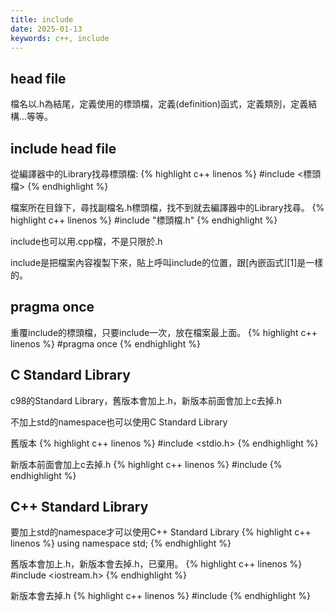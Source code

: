 ```yaml
---
title: include
date: 2025-01-13
keywords: c++, include
---
```

## head file
檔名以.h為結尾，定義使用的標頭檔，定義(definition)函式，定義類別，定義結構...等等。

## include head file
從編譯器中的Library找尋標頭檔:
{% highlight c++ linenos %}
#include <標頭檔>
{% endhighlight %}

檔案所在目錄下，尋找副檔名.h標頭檔，找不到就去編譯器中的Library找尋。
{% highlight c++ linenos %}
#include "標頭檔.h"
{% endhighlight %}

include也可以用.cpp檔，不是只限於.h

include是把檔案內容複製下來，貼上呼叫include的位置，跟[內嵌函式][1]是一樣的。

## pragma once
重覆include的標頭檔，只要include一次，放在檔案最上面。
{% highlight c++ linenos %}
#pragma once
{% endhighlight %}

## C Standard Library
c98的Standard Library，舊版本會加上.h，新版本前面會加上c去掉.h

不加上std的namespace也可以使用C Standard Library

舊版本
{% highlight c++ linenos %}
#include <stdio.h>
{% endhighlight %}

新版本前面會加上c去掉.h
{% highlight c++ linenos %}
#include <cstdio>
{% endhighlight %}

## C++ Standard Library
要加上std的namespace才可以使用C++ Standard Library
{% highlight c++ linenos %}
using namespace std;
{% endhighlight %}

舊版本會加上.h，新版本會去掉.h，已棄用。
{% highlight c++ linenos %}
#include <iostream.h>
{% endhighlight %}

新版本會去掉.h
{% highlight c++ linenos %}
#include <iostream>
{% endhighlight %}




